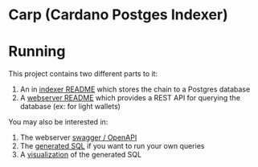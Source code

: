 # Carp (Cardano Postges Indexer)

# Running

This project contains two different parts to it:

1. An in [indexer README](./indexer/README.md) which stores the chain to a Postgres database
2. A [webserver README]('./webserver/README.md) which provides a REST API for querying the database (ex: for light wallets)

You may also be interested in:

1. The webserver [swagger / OpenAPI](https://dcspark.github.io/carp/#/)
2. The [generated SQL](./webserver/server/bin/schema.sql) if you want to run your own queries
3. A [visualization](./webserver/server/bin/graph.png) of the generated SQL
